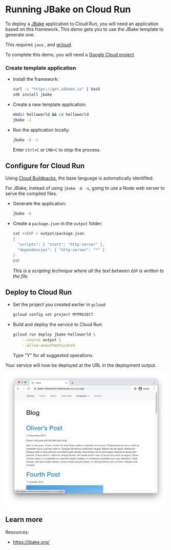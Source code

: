 # Running JBake on Cloud Run

To deploy a [JBake](https://jbake.org/) application to Cloud Run, you will need an application
based on this framework. This demo gets you to use the JBake template to generate one. 

This requires `java`
, and [gcloud](https://cloud.google.com/sdk/docs/install).



To complete this demo, you will need a [Google Cloud project](https://cloud.google.com/resource-manager/docs/creating-managing-projects#creating_a_project). 


### Create template application


* Install the framework:

    ```bash
    curl -s "https://get.sdkman.io" | bash
    sdk install jbake

    ```

    
    

* Create a new template application:

    ```bash
    mkdir helloworld && cd helloworld
    jbake -i

    ```




* Run the application locally:

    ```bash
    jbake -b -s
    ```

    

    Enter `Ctrl+C` or `CMD+C` to stop the process.


## Configure for Cloud Run

Using [Cloud Buildpacks](https://github.com/GoogleCloudPlatform/buildpacks), 
the base language is automatically identified.


For JBake, instead of using `jbake -b -s`, going to use a Node web server to serve the compiled files. 

* Generate the application: 

    ```bash
    jbake -b
    ```

* Create a `package.json` in the `output` folder:

    ```bash
    cat <<EOF > output/package.json 
    { 
      "scripts": { "start": "http-server" },
      "dependencies": { "http-server": "*" }
    }
    EOF
    ```

    *This is a scripting technique where all the text between `EOF` is written to the file.*





## Deploy to Cloud Run

* Set the project you created earlier in `gcloud`: 

    ```bash
    gcloud config set project MYPROJECT
    ```

* Build and deploy the service to Cloud Run: 

    ```bash
    gcloud run deploy jbake-helloworld \
        --source output \
        --allow-unauthenticated 
    ```

    Type "Y" for all suggested operations.


Your service will now be deployed at the URL in the deployment output.

![Example JBake deployment](example.png)





## Learn more

Resources: 

- https://jbake.org/
